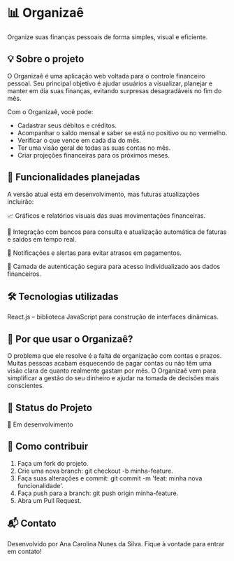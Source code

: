 # 📊 Organizaê
Organize suas finanças pessoais de forma simples, visual e eficiente.

## 💡 Sobre o projeto
O Organizaê é uma aplicação web voltada para o controle financeiro pessoal. Seu principal objetivo é ajudar usuários a visualizar, planejar e manter em dia suas finanças, evitando surpresas desagradáveis no fim do mês.

Com o Organizaê, você pode:

* Cadastrar seus débitos e créditos.
* Acompanhar o saldo mensal e saber se está no positivo ou no vermelho.
* Verificar o que vence em cada dia do mês.
* Ter uma visão geral de todas as suas contas no mês.
* Criar projeções financeiras para os próximos meses.

## 🚀 Funcionalidades planejadas
A versão atual está em desenvolvimento, mas futuras atualizações incluirão:

📈 Gráficos e relatórios visuais das suas movimentações financeiras.

🔗 Integração com bancos para consulta e atualização automática de faturas e saldos em tempo real.

📅 Notificações e alertas para evitar atrasos em pagamentos.

🔐 Camada de autenticação segura para acesso individualizado aos dados financeiros.

## 🛠️ Tecnologias utilizadas
React.js – biblioteca JavaScript para construção de interfaces dinâmicas.

## 🧩 Por que usar o Organizaê?
O problema que ele resolve é a falta de organização com contas e prazos. Muitas pessoas acabam esquecendo de pagar contas ou não têm uma visão clara de quanto realmente gastam por mês. O Organizaê vem para simplificar a gestão do seu dinheiro e ajudar na tomada de decisões mais conscientes.

## 🧪 Status do Projeto
🔧 Em desenvolvimento

## 📎 Como contribuir

1. Faça um fork do projeto.
2. Crie uma nova branch: git checkout -b minha-feature.
3. Faça suas alterações e commit: git commit -m 'feat: minha nova funcionalidade'.
4. Faça push para a branch: git push origin minha-feature.
5. Abra um Pull Request.

## 📬 Contato
Desenvolvido por Ana Carolina Nunes da Silva.
Fique à vontade para entrar em contato!
